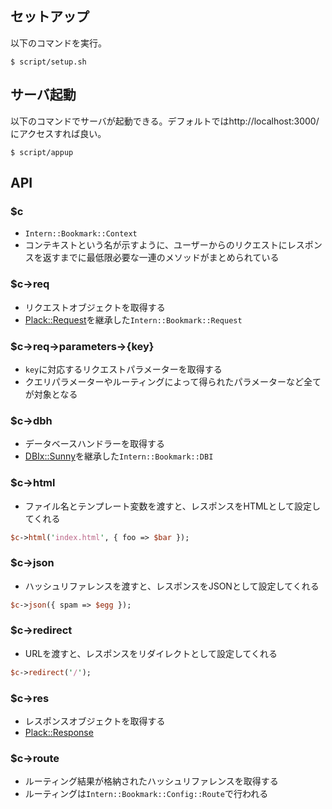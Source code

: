 ## セットアップ
以下のコマンドを実行。
```
$ script/setup.sh
```

## サーバ起動
以下のコマンドでサーバが起動できる。デフォルトではhttp://localhost:3000/ にアクセスすれば良い。
```
$ script/appup
```

## API

### $c
- `Intern::Bookmark::Context`
- コンテキストという名が示すように、ユーザーからのリクエストにレスポンスを返すまでに最低限必要な一連のメソッドがまとめられている

### $c->req
- リクエストオブジェクトを取得する
- [Plack::Request](http://search.cpan.org/~miyagawa/Plack/lib/Plack/Request.pm)を継承した`Intern::Bookmark::Request`

### $c->req->parameters->{key}
- `key`に対応するリクエストパラメーターを取得する
- クエリパラメーターやルーティングによって得られたパラメーターなど全てが対象となる

### $c->dbh
- データベースハンドラーを取得する
- [DBIx::Sunny](http://search.cpan.org/~kazeburo/DBIx-Sunny-0.22/lib/DBIx/Sunny.pm)を継承した`Intern::Bookmark::DBI`

### $c->html
- ファイル名とテンプレート変数を渡すと、レスポンスをHTMLとして設定してくれる
```perl
$c->html('index.html', { foo => $bar });
```

### $c->json
- ハッシュリファレンスを渡すと、レスポンスをJSONとして設定してくれる
```perl
$c->json({ spam => $egg });
```

### $c->redirect
- URLを渡すと、レスポンスをリダイレクトとして設定してくれる
```perl
$c->redirect('/');
```

### $c->res
- レスポンスオブジェクトを取得する
- [Plack::Response](http://search.cpan.org/~miyagawa/Plack-1.0030/lib/Plack/Response.pm)

### $c->route
- ルーティング結果が格納されたハッシュリファレンスを取得する
- ルーティングは`Intern::Bookmark::Config::Route`で行われる
